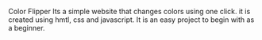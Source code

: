 Color Flipper
Its a simple website that changes colors using one click. it is created using hmtl, css and javascript. It is an easy project to begin with as a beginner.
